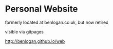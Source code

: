 # Personal Website

formerly located at benlogan.co.uk, but now retired

visible via gitpages

http://benlogan.github.io/web

